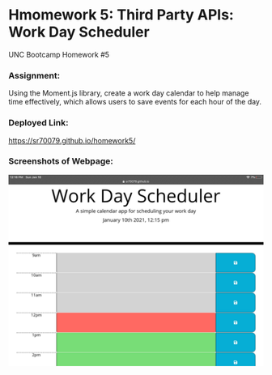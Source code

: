 # Hmomework 5: Third Party APIs: Work Day Scheduler

UNC Bootcamp Homework #5

### Assignment:

Using the Moment.js library, create a work day calendar to help manage time effectively, which allows users to save events for each hour of the day. 

### Deployed Link:

https://sr70079.github.io/homework5/

### Screenshots of Webpage: 

![calendar](/assets/images/screenshot.jpg)
